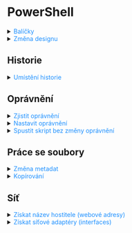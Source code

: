# PowerShell

<details>
<summary><span style="color:#1E90FF;">Balíčky</span></summary>

Umístění

- Windows: `C:\Users\{xxx}\Documents\PowerShell\Modules`

</details>

<details>
<summary><span style="color:#1E90FF;">Změna designu</span></summary>

Původní:

<img src="https://miro.medium.com/v2/resize:fit:4800/format:webp/1*lelcpOyX-WuXlYR5oy2g4Q.png" alt="oldPowerShell.png"/>

Nový:

<img src="https://miro.medium.com/v2/resize:fit:720/format:webp/1*SI0w1Cg7iVzG6mZMtBfWqQ.png" alt="newPowerShell.png"/>

<details>
<summary><span style="color:#E95A84;">Postup</span></summary>

> [!TIP]
> Nainstalujte si verzi `PowerShell` 7.0 a vyšší.
>
> Zjištění verze:
>
> ```bash 
> $PSVersionTable
> ```
>
> Ke stažení <a href="https://github.com/PowerShell/PowerShell">zde</a>.

> [!IMPORTANT]
> Musíte mít nainstalovaný `windows terminal`.
>
> Ke stažení <a href="https://github.com/microsoft/terminal">zde</a>.

<ol>
<li>

Spustit PowerShell v administrátorském modu.
<br/>
<img src="/../../images/runAsAdministatorPowerShell.png" alt="runAsAdministatorPowerShell.png" width="800px"/>

</li>
<li>

Otevřít novou záložku.

To nás vyzve do administrátorského režimu -> `Yes`.
</li>
<li>

Zjistíme si aktuální oprávnění na uživateli.

```bash
Get-ExecutionPolicy -Scope CurrentUser
```

</li>
<li>

Nastavit oprávnění na `Bypass`.

```bash
Set-ExecutionPolicy -Scope CurrentUser Bypass
```

> [!TIP]
> Oprávnění `Bypass` znamená, že PowerShell spustí jakýkoliv skript bez jakýchkoliv omezení.
</li>
<li>

Ověřit, že nastavení proběhlo v pořádku.

```bash
Get-ExecutionPolicy -Scope CurrentUser
```

> [!NOTE]
> Pokud znovu provedeme příkaz `Get-ExecutionPolicy -Scope CurrentUser`, mělo by nám to vrátit `Bypass`.
</li>
<li>Nyní rozdělíme okno na části. 

Toho docílíme skrze klávesovou zkratku `Alt` + `Left Click`.

<img src="/../../images/optionsPowerShell.png" alt="optionsPowerShell.png" width="800px"/>
</li>
<li>V každém oknu spustíme jednotlivé PowerShell příkazy.

```bash
Invoke-Expression ((New-Object System.Net.WebClient).DownloadString('https://ohmyposh.dev/install.ps1'))
```

```bash
Install-Module posh-git
```

> [!NOTE]
> Potvrdíme instalovat všechno skrze `a`.

> [!TIP]
> Pokud chcete přepsat již nainstalované moduly, použijte parametr: `-AllowClobber`
</li>
<li> 

Nyní máme nainstalované moduly `posh-git` a aplikaci `oh-my-posh`.
</li>
<li> 

Změníme vzhled příkazové řádky.

> [!WARNING]
> Cesta nesmí obsahovat mezery, háčky, ani speciální znaky!

```bash
oh-my-posh init pwsh --config 'C:\Users\{xxx}\Themes\PowerShell\aliens.omp.json' | Invoke-Expression
```

> [!WARNING]
> Změní se projeví pouze pro aktivní okno.

> [!NOTE]
> V dalších krocích si nastavíme změnu vzhledu do konfiguračního souboru, aby po každém spuštění PowerShellu se vzhled
> změnil.

> [!TIP]
> Cesta k souboru se <a href="https://github.com/JanDeDobbeleer/oh-my-posh/tree/main/themes">šablonami stylů (
> themes)</a>: `C:\Users\{xxx}\themes\aliens.omp.json`
>
> `aliens.omp.json` = název šablony v tomto příkladu.

> [!TIP]
> Pokud nezafunguje změna stylu konzolové řádky pro `oh-my-posh`
>
> Zkuste se podívat do `Environment Variables` a přidat cestu: `C:\Users\user\AppData\Local\Programs\oh-my-posh\bin`.
</li>
<li>

Modul si naimportujeme.

```bash
Import-Module posh-git
```

> [!WARNING]
> Změní se projeví pouze pro aktivní okno.

> [!NOTE]
> V dalších krocích si nastavíme změnu vzhledu do konfiguračního souboru, aby po každém spuštění PowerShellu se vzhled
> změnil.
</li>
<li>

Nyní zjistíme soubor s nastavením pro PowerShell.

```bash
$PROFILE
```

Vrátí se cesta k souboru s nastavením.

Toto nastavení se poté již spouští při každém spuštění PowerShell a tedy do jakéhokoli okna.
</li>
<li>

Nastavíme si soubor s nastavením pro PowerShell.

- Pokud **soubor existuje**, tak otevřeme v textovém editoru.

- Pokud **soubor neexistuje**, tak jej vytvoříme.

    ```bash
    notepad $PROFILE
    ```

  Potvrdíme, že chceme vytvořit nový soubor -> `Yes`.

</li>
<li>

Do souboru s nastavením vložíme následující kód.

```bash
Import-Module posh-git # Zobrazí aktuální větev a stav

oh-my-posh init pwsh --config 'C:\Users\{xxx}\themes\aliens.omp.json' | Invoke-Expression # Změní vzhled příkazové řádky 
```

</li>
<li> 

Uložíme a zavřeme soubor.
</li>
<li> 

Nastavíme oprávnění na spouštění pouze vlastních skriptů.

```bash
Set-ExecutionPolicy -Scope CurrentUser RemoteSigned
```

> [!TIP]
> Nastavit oprávnění na `RemoteSigned`, aby se neoprávněné osoby nemohly pokoušet spouštět virové skripty na Vašem
> zařízení.

</li>
<li> 

Vypneme spuštění v administrátorském režimu.

<img src="/../../images/runAsAdministatorPowerShell.png" alt="runAsAdministatorPowerShell.png" width="800px"/>
</li>
</ol>

Pokud nyní otevřeme PowerShell, nebo nové okno v již stávajícím, tak by vše mělo fungovat.

</details>

<details>
<summary><span style="color:#E95A84;">Nastavit theme</span></summary>

Navigovat do složky s vzhledy (themes).

Například:

`C:\Users\{xxx}\themes\`

Nyní stačí spustit příkaz níže a zobrazí se nám všechny dostupné vzhledy.

```bash
Get-PoshThemes
```

> [!TIP]
> Tyto vzhledy pak lze snadno změnit v konfiguračním souboru PowerShellu.
>
>```bash
>$PROFILE # Zobrazí cestu k souboru s nastavením 
>```
>
> Například změníme vzhled na `catppuccino`.:
>
>```bash
> Import-Module posh-git # Zobrazí aktuální větev a stav
>
> oh-my-posh init pwsh --config 'C:\Users\{xxx}\Documents\themes\catppuccin.omp.json' | Invoke-Expression # Změní vzhled příkazové řádky 
>```
>
> Šablony je možné stáhnout <a href="https://github.com/JanDeDobbeleer/oh-my-posh/tree/main/themes">zde</a>.

<a href="https://levelup.gitconnected.com/windows-terminal-making-powershell-better-561f2cab27f3">Zdroj</a>.
</details>

</details>

## Historie

<details>
<summary><span style="color:#1E90FF;">Umístění historie</span></summary>

```Bash
(Get-PSReadlineOption).HistorySavePath
```

</details>

## Oprávnění

<details>
<summary><span style="color:#1E90FF;">Zjistit oprávnění</span></summary>

```Bash
Get-ExecutionPolicy -Scope CurrentUser
```

> Zjistí jaké je nastavení pro spouštění skriptů aktuálního uživatele.
>
>- `Restricted` = Omezené
   >
   >   Skripty nejsou povoleny.
>
>- `AllSigned`
   >
   >   Podepsané skripty mohou být spuštěny pouze pokud jsou podepsány důvěryhodným vydavatelem.
>
>- `RemoteSigned`
   >
   >   Podepsané skripty mohou být spuštěny, ale skripty stažené z internetu musí být podepsány.
>
>- `Unrestricted`
   >
   >   Všechny skripty mohou být spuštěny.
>
>- `Undefined`
   >
   >   Není nastaveno žádné omezení.
   >
   >   V takovém případě se pro Windows klienta použije `Restricted` a pro Windows server `RemoteSigned`.

</details>

<details>
<summary><span style="color:#1E90FF;">Nastavit oprávnění</span></summary>

Nastavení oprávnění pro spouštění skriptů v PowerShellu se provádí pomocí příkazu `Set-ExecutionPolicy`.

Příklad:

```Bash
Set-ExecutionPolicy -Scope CurrentUser Bypass
```

> [!TIP]
> Odeberete předchozí oprávnění a nastavíte nové.

- AllSigned

  Vyžaduje, aby všechny skripty a konfigurační soubory byly podepsány důvěryhodným vydavatelem, včetně skriptů napsaných
  v místním počítači.

- Bypass

  Žádné omezení, všechny skripty mohou být spuštěny.

- Default

  Nastaví výchozí zásady provádění.

  > [!NOTE]
  > Klienti windows: `Restricted`
  >
  > Servery windows: `RemoteSigned`

- RemoteSigned

  Vyžaduje, aby všechny skripty a konfigurační soubory stažené z Internetu byly podepsány důvěryhodným vydavatelem.

  > [!NOTE]
  > Výchozí zásada spouštění pro počítače se serverem Windows.

- Restricted

  Nenačítá konfigurační soubory ani nespouští skripty.

  > [!NOTE]
  > Výchozí zásady spouštění pro klientské počítače se systémem Windows.

- Undefined

  Není nastaveno žádné omezení.

  > [!WARNING]
  > V tomto případě je oprávnění jako pro `Restricted`.

- Unrestricted

  Načte všechny konfigurační soubory a spustí všechny skripty.

  > [!WARNING]
  > Pokud spustíte nepodepsaný skript, který byl stažen z internetu, budete před jeho spuštěním vyzváni k získání
  povolení.
  >
  > Počínaje verzí `PowerShell 6.0` se jedná o výchozí zásadu spouštění pro počítače s jiným systémem než Windows,
  kterou nelze změnit.

Více
info <a href="https://learn.microsoft.com/en-us/powershell/module/microsoft.powershell.security/set-executionpolicy?view=powershell-7.4#-executionpolicy">
zde</a>.

</details>

<details>
<summary><span style="color:#1E90FF;">Spustit skript bez změny oprávnění</span></summary>

```bash
powershell -ExecutionPolicy Bypass -File "C:\{xxx}\Downloads\WSL-Offline-Install.ps1"
```

</details>

## Práce se soubory

<details>
<summary><span style="color:#1E90FF;">Změna metadat</span></summary>

- Změna času posledního zápisu do souboru

    ```bash
    (Get-Item "C:\Users\{xxx}\FileA.docx").LastWriteTime = "2024.10.10 17:00:00"
    ```

> [!TIP]
> Pokud chcete změnit i celkový čas v dokumentu Word, postup je následovný:
>
> Přejmenujte **.docx** soubor na **.zip**.
>
> Rozbalte soubor.
>
> V souboru **docProps/app.xml** najděte řádek obsahující `<TotalTime>` a upravte hodnotu v minutách.
>
> Zazipujte soubory zpět a změňte příponu zpět na **.docx**.

</details>

<details>
<summary><span style="color:#1E90FF;">Kopírování</span></summary>

- Ze zdroje na cílové umístění

    ```bash
    xcopy /y /z "\\192.xxx.xx.xx\files\module.xml" "C:\Users\Test\Downloads\*"`
    ```

- Do podsložek

    ```bash
    for /D %%G in ("C:\Users\Test\Downloads\*") 
    DO (xcopy /y /z  "C:\Users\Test\Downloads\module.xml" "%%G\SubDirectory\*")
    ```

  > `for /D`
  >
  > Prochází podsložky
  >
  > `%%G`
  >
  > Proměnná pro každou podsložku

> [!TIP]
> Nakonec přidejte příkaz `pause` pro zobrazení výsledků.

</details>

## Síť

<details>
<summary><span style="color:#1E90FF;">Získat název hostitele (webové adresy)</span></summary>

```Bash
Resolve-DnsName -Name <IP adresa> -Type PTR
```

</details>

<details>
<summary><span style="color:#1E90FF;">Získat síťové adaptéry (interfaces)</span></summary>

- Všechny

  ```Bash
  Get-NetAdapter -physical
  ```

- Aktuálně aktivní

  ```Bash
  Get-NetAdapter -physical | where status -eq 'up'
  ```

</details>